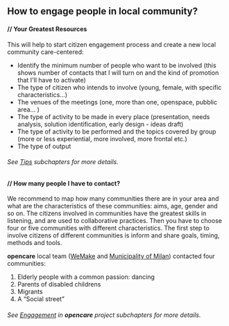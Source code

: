 ## How to engage people in local community?

#### // Your Greatest Resources

This will help to start citizen engagement process and create a new local community care-centered:

- Identify the minimum number of people who want to be involved (this shows number of contacts that I will turn on and the kind of promotion that I'll have to activate)
- The type of citizen who intends to involve (young, female,  with specific characteristics...)
- The venues of the meetings (one, more than one, openspace, pubblic area... )
- The type of activity to be made in every place (presentation, needs analysis, solution identification, early design - ideas draft)
- The type of activity to be performed and the topics covered by group (more or less experiential, more involved, more frontal etc.)
- The type of output 

###### See [Tips](general_notes.html) subchapters for more details.


#### // How many people I have to contact?

We recommend to map how many communities there are in your area and what are the characteristics of these communities: aims, age, gender and so on.
The citizens involved in communities have the greatest skills in listening, and are used to collaborative practices.
Then you have to choose four or five communities with different characteristics.
The first step to involve citizens of different communities is inform and share goals, timing, methods and tools.

**opencare** local team ([WeMake](wemake.cc) and [Municipality of Milan](www.comune.milano.it)) contacted four communities:

1. Elderly people with a common passion: dancing 
2. Parents of disabled childrens
3. Migrants 
4. A “Social street”

###### See [Engagement](engagement_in_opencare_project.html) in **opencare** project subchapters for more details.
